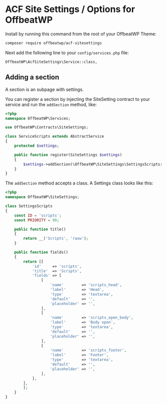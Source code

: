 # ACF Site Settings / Options for OffbeatWP

Install by running this command from the root of your OffbeatWP Theme:

```bash
composer require offbeatwp/acf-sitesettings
```

Next add the following line to your `config/services.php` file:

```
OffbeatWP\AcfSiteSettings\Service::class,
```

## Adding a section

A section is an subpage with settings.

You can register a section by injecting the SiteSetting contract to your service and run the `addSection` method, like:

```php
<?php
namespace OffbeatWP\Services;

use OffbeatWP\Contracts\SiteSettings;

class ServiceScripts extends AbstractService
{
    protected $settings;

    public function register(SiteSettings $settings)
    {
        $settings->addSection(\OffbeatWP\SiteSettings\SettingsScripts::class);
    }
}
```

The `addSection` method accepts a class. A Settings class looks like this:

```php
<?php
namespace OffbeatWP\SiteSettings;

class SettingsScripts
{
    const ID = 'scripts';
    const PRIORITY = 90;

    public function title()
    {
        return __('Scripts', 'raow');
    }

    public function fields()
    {
        return [[
            'id'     => 'scripts',
            'title'  => 'Scripts',
            'fields' => [
                [
                    'name'        => 'scripts_head',
                    'label'       => 'Head',
                    'type'        => 'textarea',
                    'default'     => '',
                    'placeholder' => '',
                ],
                [
                    'name'        => 'scripts_open_body',
                    'label'       => 'Body open',
                    'type'        => 'textarea',
                    'default'     => '',
                    'placeholder' => '',
                ],
                [
                    'name'        => 'scripts_footer',
                    'label'       => 'Footer',
                    'type'        => 'textarea',
                    'default'     => '',
                    'placeholder' => '',
                ],
            ],
        ],
        ];
    }
}
```

